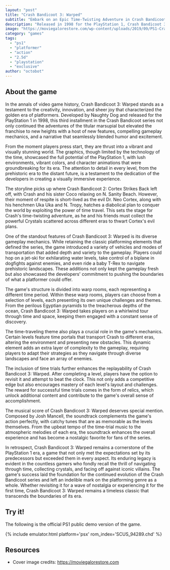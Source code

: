 ```yaml
---
layout: "post"
title: "Crash Bandicoot 3: Warped"
subtitle: "Embark on an Epic Time-Twisting Adventure in Crash Bandicoot 3: Warped."
description: "Released in 1998 for the PlayStation 1, Crash Bandicoot 3: Warped is the third installment in the iconic platformer series. Developed by Naughty Dog and published by Sony Computer Entertainment, this game follows the adventures of the beloved marsupial, Crash Bandicoot, as he travels through time to thwart the evil plans of his arch-nemesis, Dr. Neo Cortex. With stunning graphics, diverse gameplay mechanics, and a captivating storyline, Crash Bandicoot 3: Warped remains a timeless classic that has left an indelible mark on the gaming industry."
image: "https://moviegalorestore.com/wp-content/uploads/2019/09/PS1-Crash-Bandicoot-3-Warped-.jpeg"
category: "games"
tags:
  - "ps1"
  - "platformer"
  - "action"
  - "2.5d"
  - "playstation"
  - "exclusive"
author: "octobot"
---
```


## About the game

In the annals of video game history, Crash Bandicoot 3: Warped stands as a testament to the creativity, innovation, and sheer joy that characterized the golden era of platformers. Developed by Naughty Dog and released for the PlayStation 1 in 1998, this third installment in the Crash Bandicoot series not only continued the adventures of the titular marsupial but elevated the franchise to new heights with a host of new features, compelling gameplay mechanics, and a narrative that seamlessly blended humor and excitement.

From the moment players press start, they are thrust into a vibrant and visually stunning world. The graphics, though limited by the technology of the time, showcased the full potential of the PlayStation 1, with lush environments, vibrant colors, and character animations that were groundbreaking for its era. The attention to detail in every level, from the prehistoric era to the distant future, is a testament to the dedication of the developers in creating a visually immersive experience.

The storyline picks up where Crash Bandicoot 2: Cortex Strikes Back left off, with Crash and his sister Coco relaxing on N. Sanity Beach. However, their moment of respite is short-lived as the evil Dr. Neo Cortex, along with his henchmen Uka Uka and N. Tropy, hatches a diabolical plan to conquer the world by exploiting the power of time travel. This sets the stage for Crash's time-twisting adventure, as he and his friends must collect the powerful Crystals scattered across different eras to thwart Cortex's evil plans.

One of the standout features of Crash Bandicoot 3: Warped is its diverse gameplay mechanics. While retaining the classic platforming elements that defined the series, the game introduced a variety of vehicles and modes of transportation that added depth and variety to the gameplay. Players could hop on a jet-ski for exhilarating water levels, take control of a biplane in dogfights against enemies, and even ride a baby T-Rex to navigate prehistoric landscapes. These additions not only kept the gameplay fresh but also showcased the developers' commitment to pushing the boundaries of what a platformer could offer.

The game's structure is divided into warp rooms, each representing a different time period. Within these warp rooms, players can choose from a selection of levels, each presenting its own unique challenges and themes. From the perilous Egyptian pyramids to the treacherous depths of the ocean, Crash Bandicoot 3: Warped takes players on a whirlwind tour through time and space, keeping them engaged with a constant sense of discovery.

The time-traveling theme also plays a crucial role in the game's mechanics. Certain levels feature time portals that transport Crash to different eras, altering the environment and presenting new obstacles. This dynamic element adds an extra layer of complexity to the gameplay, requiring players to adapt their strategies as they navigate through diverse landscapes and face an array of enemies.

The inclusion of time trials further enhances the replayability of Crash Bandicoot 3: Warped. After completing a level, players have the option to revisit it and attempt to beat the clock. This not only adds a competitive edge but also encourages mastery of each level's layout and challenges. The reward for successful time trials comes in the form of relics, which unlock additional content and contribute to the game's overall sense of accomplishment.

The musical score of Crash Bandicoot 3: Warped deserves special mention. Composed by Josh Mancell, the soundtrack complements the game's action perfectly, with catchy tunes that are as memorable as the levels themselves. From the upbeat tempo of the time-trial music to the atmospheric melodies of each era, the soundtrack enhances the overall experience and has become a nostalgic favorite for fans of the series.

In retrospect, Crash Bandicoot 3: Warped remains a cornerstone of the PlayStation 1 era, a game that not only met the expectations set by its predecessors but exceeded them in every aspect. Its enduring legacy is evident in the countless gamers who fondly recall the thrill of navigating through time, collecting crystals, and facing off against iconic villains. The game's success laid the foundation for the continued evolution of the Crash Bandicoot series and left an indelible mark on the platforming genre as a whole. Whether revisiting it for a wave of nostalgia or experiencing it for the first time, Crash Bandicoot 3: Warped remains a timeless classic that transcends the boundaries of its era.

## Try it!

The following is the official PS1 public demo version of the game.

{% include emulator.html platform='psx' rom_index='SCUS_94289.chd' %}

## Resources

* Cover image credits: <https://moviegalorestore.com>
